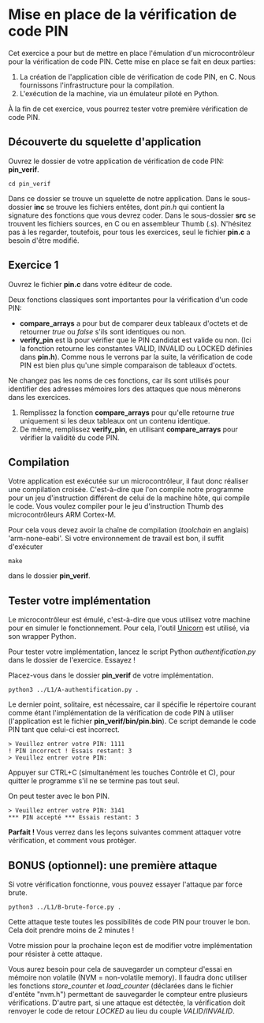 # Mise en place de la vérification de code PIN

Cet exercice a pour but de mettre en place l'émulation d'un microcontrôleur pour la vérification de code PIN.
Cette mise en place se fait en deux parties:
1. La création de l'application cible de vérification de code PIN, en C. Nous fournissons l'infrastructure pour la compilation.
2. L'exécution de la machine, via un émulateur piloté en Python.

À la fin de cet exercice, vous pourrez tester votre première vérification de code PIN.

## Découverte du squelette d'application


Ouvrez le dossier de votre application de vérification de code PIN: **pin_verif**.
```
cd pin_verif
```

Dans ce dossier se trouve un squelette de notre application.
Dans le sous-dossier **inc** se trouve les fichiers entêtes, dont *pin.h* qui contient la signature des fonctions que vous devrez coder.
Dans le sous-dossier **src** se trouvent les fichiers sources, en C ou en assembleur Thumb (.s).
N'hésitez pas à les regarder, toutefois, pour tous les exercices, seul le fichier **pin.c** a besoin d'être modifié.

## Exercice 1


Ouvrez le fichier **pin.c** dans votre éditeur de code.

Deux fonctions classiques sont importantes pour la vérification d'un code PIN:
- **compare_arrays** a pour but de comparer deux tableaux d'octets et de retourner *true* ou *false* s'ils sont identiques ou non.
- **verify_pin** est là pour vérifier que le PIN candidat est valide ou non. (Ici la fonction retourne les constantes VALID, INVALID ou LOCKED définies dans **pin.h**). Comme nous le verrons par la suite, la vérification de code PIN est bien plus qu'une simple comparaison de tableaux d'octets.

Ne changez pas les noms de ces fonctions, car ils sont utilisés pour identifier des adresses mémoires lors des attaques que nous mènerons dans les exercices.

1. Remplissez la fonction **compare_arrays** pour qu'elle retourne *true* uniquement si les deux tableaux ont un contenu identique.
2. De même, remplissez **verify_pin**, en utilisant **compare_arrays** pour vérifier la validité du code PIN.

## Compilation

Votre application est exécutée sur un microcontrôleur, il faut donc réaliser une compilation croisée. C'est-à-dire que l'on compile notre programme pour un jeu d'instruction différent de celui de la machine hôte, qui compile le code. Vous voulez compiler pour le jeu d'instruction Thumb des microcontrôleurs ARM Cortex-M.

Pour cela vous devez avoir la chaîne de compilation (*toolchain* en anglais) 'arm-none-eabi'.
Si votre environnement de travail est bon, il suffit d'exécuter
```
make
```
dans le dossier **pin_verif**.

## Tester votre implémentation

Le microcontrôleur est émulé, c'est-à-dire que vous utilisez votre machine pour en simuler le fonctionnement.
Pour cela, l'outil [Unicorn](https://www.unicorn-engine.org/) est utilisé, via son wrapper Python.

Pour tester votre implémentation, lancez le script Python *authentification.py* dans le dossier de l'exercice.
Essayez !

Placez-vous dans le dossier **pin_verif** de votre implémentation.

```
python3 ../L1/A-authentification.py .
```

Le dernier point, solitaire, est nécessaire, car il spécifie le répertoire courant comme étant l'implémentation de la vérification de code PIN à utiliser (l'application est le fichier **pin_verif/bin/pin.bin**).
Ce script demande le code PIN tant que celui-ci est incorrect.

```
> Veuillez entrer votre PIN: 1111
! PIN incorrect ! Essais restant: 3
> Veuillez entrer votre PIN:
```

Appuyer sur CTRL+C (simultanément les touches Contrôle et C), pour quitter le programme s'il ne se termine pas tout seul.

On peut tester avec le bon PIN.

```
> Veuillez entrer votre PIN: 3141
*** PIN accepté *** Essais restant: 3
```

**Parfait !** Vous verrez dans les leçons suivantes comment attaquer votre vérification, et comment vous protéger.


## BONUS (optionnel): une première attaque

Si votre vérification fonctionne, vous pouvez essayer l'attaque par force brute.

```
python3 ../L1/B-brute-force.py .
```

Cette attaque teste toutes les possibilités de code PIN pour trouver le bon. Cela doit prendre moins de 2 minutes !

Votre mission pour la prochaine leçon est de modifier votre implémentation pour résister à cette attaque.

Vous aurez besoin pour cela de sauvegarder un compteur d'essai en mémoire non volatile (NVM = non-volatile memory).
Il faudra donc utiliser les fonctions *store_counter* et *load_counter* (déclarées dans le fichier d'entête "nvm.h") permettant de sauvegarder le compteur entre plusieurs vérifications.
D'autre part, si une attaque est détectée, la vérification doit renvoyer le code de retour *LOCKED* au lieu du couple *VALID*/*INVALID*.
